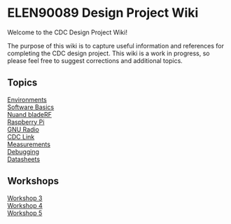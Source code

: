 # ELEN90089 Design Project Wiki

Welcome to the CDC Design Project Wiki!

The purpose of this wiki is to capture useful information and references for
completing the CDC design project. This wiki is a work in progress, so please
feel free to suggest corrections and additional topics.

## Topics

[Environments](environment)  
[Software Basics](sw_basics)  
[Nuand bladeRF](bladerf)  
[Raspberry Pi](raspberry_pi)  
[GNU Radio](gnuradio)  
[CDC Link](cdc_link)  
[Measurements](measurements)  
[Debugging](debugging)  
[Datasheets](datasheets)

## Workshops

[Workshop 3](workshops/Workshop_3)  
[Workshop 4](workshops/Workshop_4)  
[Workshop 5](workshops/Workshop_5)
